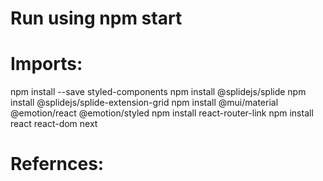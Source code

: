 # Run using npm start

# Imports:

npm install --save styled-components
npm install @splidejs/splide
npm install @splidejs/splide-extension-grid
npm install @mui/material @emotion/react @emotion/styled
npm install react-router-link
npm install react react-dom next

# Refernces:

